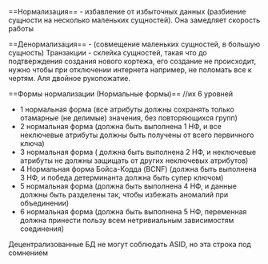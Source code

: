 ==Нормализация== - избавление от избыточных данных (разбиение сущности на несколько маленьких сущностей). Она замедляет скорость работы

==Денормализация== - (совмещение маленьких сущностей, в большую сущность)
Транзакции - склейка сущностей, такая что до подтверждения создания нового кортежа, его создание не происходит, нужно чтобы при отключении интернета например, не поломать все к чертям. Аля двойное рукопожатие.

==Формы нормализации (Нормальные формы)== //их 6 уровней
- 1 нормальная форма (все атрибуты должны сохранять только отамарные (не делимые) значения, без повторяющихся групп)
- 2 нормальная форма (должна быть выполнена 1 НФ, и все неключевые атрибуты должны быть получены от всего первичного ключа)
- 3 нормальная форма ( должна быть выполнена 2 НФ, и неключевые атрибуты не должны защищать от других неключевых атрибутов)
- 4 Нормальная форма Бойса-Кодда (BCNF) (должна быть выполнена 3 НФ, и победа детерминанта должна быть супер ключом)
- 5 нормальная форма (должна быть выполнена 4 НФ, и данные должны быть разделены так, чтобы избежать аномалий при объединении)
- 6 нормальная форма (должна быть выполнена 5 НФ, переменная должна принести пользу всем нетривиальным зависимостям соединения)

Децентрализованные БД не могут соблюдать ASID, но эта строка под сомнением
